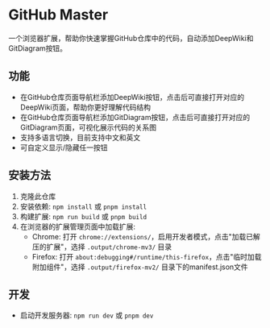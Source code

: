 # GitHub Master

一个浏览器扩展，帮助你快速掌握GitHub仓库中的代码，自动添加DeepWiki和GitDiagram按钮。

## 功能

- 在GitHub仓库页面导航栏添加DeepWiki按钮，点击后可直接打开对应的DeepWiki页面，帮助你更好理解代码结构
- 在GitHub仓库页面导航栏添加GitDiagram按钮，点击后可直接打开对应的GitDiagram页面，可视化展示代码的关系图
- 支持多语言切换，目前支持中文和英文
- 可自定义显示/隐藏任一按钮

## 安装方法

1. 克隆此仓库
2. 安装依赖: `npm install` 或 `pnpm install`
3. 构建扩展: `npm run build` 或 `pnpm build`
4. 在浏览器的扩展管理页面中加载扩展:
   - Chrome: 打开 `chrome://extensions/`，启用开发者模式，点击"加载已解压的扩展"，选择 `.output/chrome-mv3/` 目录
   - Firefox: 打开 `about:debugging#/runtime/this-firefox`，点击"临时加载附加组件"，选择 `.output/firefox-mv2/` 目录下的manifest.json文件

## 开发

- 启动开发服务器: `npm run dev` 或 `pnpm dev`
